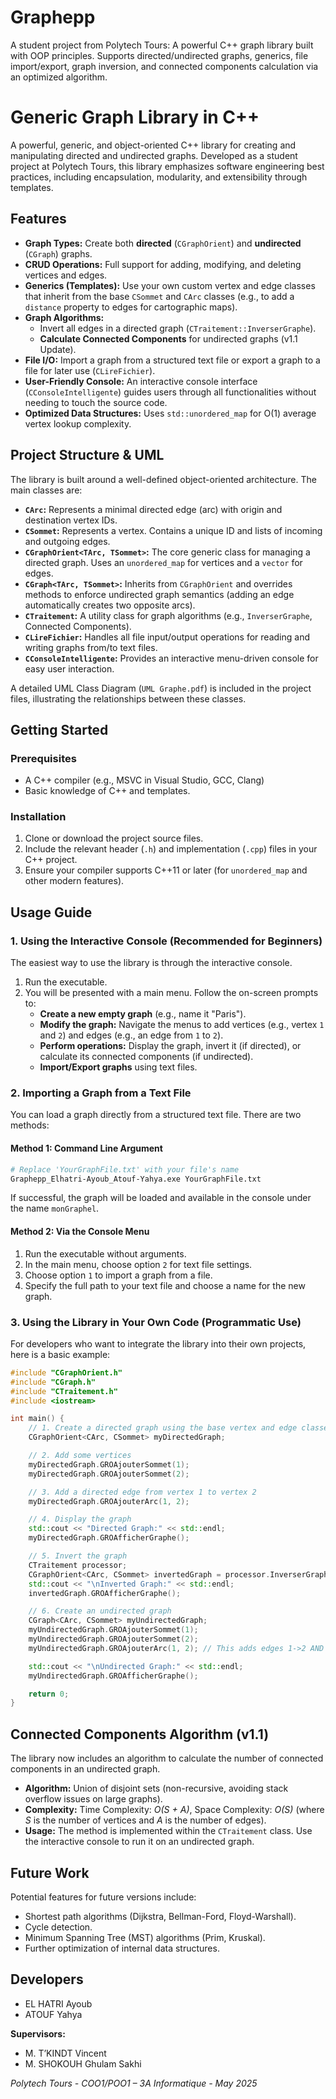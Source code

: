 # Graphepp
A student project from Polytech Tours: A powerful C++ graph library built with OOP principles. Supports directed/undirected graphs, generics, file import/export, graph inversion, and connected components calculation via an optimized algorithm.


# Generic Graph Library in C++

A powerful, generic, and object-oriented C++ library for creating and manipulating directed and undirected graphs. Developed as a student project at Polytech Tours, this library emphasizes software engineering best practices, including encapsulation, modularity, and extensibility through templates.

## Features

-   **Graph Types:** Create both **directed** (`CGraphOrient`) and **undirected** (`CGraph`) graphs.
-   **CRUD Operations:** Full support for adding, modifying, and deleting vertices and edges.
-   **Generics (Templates):** Use your own custom vertex and edge classes that inherit from the base `CSommet` and `CArc` classes (e.g., to add a `distance` property to edges for cartographic maps).
-   **Graph Algorithms:**
    -   Invert all edges in a directed graph (`CTraitement::InverserGraphe`).
    -   **Calculate Connected Components** for undirected graphs (v1.1 Update).
-   **File I/O:** Import a graph from a structured text file or export a graph to a file for later use (`CLireFichier`).
-   **User-Friendly Console:** An interactive console interface (`CConsoleIntelligente`) guides users through all functionalities without needing to touch the source code.
-   **Optimized Data Structures:** Uses `std::unordered_map` for O(1) average vertex lookup complexity.

## Project Structure & UML

The library is built around a well-defined object-oriented architecture. The main classes are:

-   **`CArc`:** Represents a minimal directed edge (arc) with origin and destination vertex IDs.
-   **`CSommet`:** Represents a vertex. Contains a unique ID and lists of incoming and outgoing edges.
-   **`CGraphOrient<TArc, TSommet>`:** The core generic class for managing a directed graph. Uses an `unordered_map` for vertices and a `vector` for edges.
-   **`CGraph<TArc, TSommet>`:** Inherits from `CGraphOrient` and overrides methods to enforce undirected graph semantics (adding an edge automatically creates two opposite arcs).
-   **`CTraitement`:** A utility class for graph algorithms (e.g., `InverserGraphe`, Connected Components).
-   **`CLireFichier`:** Handles all file input/output operations for reading and writing graphs from/to text files.
-   **`CConsoleIntelligente`:** Provides an interactive menu-driven console for easy user interaction.

A detailed UML Class Diagram (`UML Graphe.pdf`) is included in the project files, illustrating the relationships between these classes.

## Getting Started

### Prerequisites

-   A C++ compiler (e.g., MSVC in Visual Studio, GCC, Clang)
-   Basic knowledge of C++ and templates.

### Installation

1.  Clone or download the project source files.
2.  Include the relevant header (`.h`) and implementation (`.cpp`) files in your C++ project.
3.  Ensure your compiler supports C++11 or later (for `unordered_map` and other modern features).

## Usage Guide

### 1. Using the Interactive Console (Recommended for Beginners)

The easiest way to use the library is through the interactive console.

1.  Run the executable.
2.  You will be presented with a main menu. Follow the on-screen prompts to:
    -   **Create a new empty graph** (e.g., name it "Paris").
    -   **Modify the graph:** Navigate the menus to add vertices (e.g., vertex `1` and `2`) and edges (e.g., an edge from `1` to `2`).
    -   **Perform operations:** Display the graph, invert it (if directed), or calculate its connected components (if undirected).
    -   **Import/Export graphs** using text files.

### 2. Importing a Graph from a Text File

You can load a graph directly from a structured text file. There are two methods:

#### Method 1: Command Line Argument
```bash
# Replace 'YourGraphFile.txt' with your file's name
Graphepp_Elhatri-Ayoub_Atouf-Yahya.exe YourGraphFile.txt
```
If successful, the graph will be loaded and available in the console under the name `monGraphel`.

#### Method 2: Via the Console Menu
1.  Run the executable without arguments.
2.  In the main menu, choose option `2` for text file settings.
3.  Choose option `1` to import a graph from a file.
4.  Specify the full path to your text file and choose a name for the new graph.

### 3. Using the Library in Your Own Code (Programmatic Use)

For developers who want to integrate the library into their own projects, here is a basic example:

```cpp
#include "CGraphOrient.h"
#include "CGraph.h"
#include "CTraitement.h"
#include <iostream>

int main() {
    // 1. Create a directed graph using the base vertex and edge classes
    CGraphOrient<CArc, CSommet> myDirectedGraph;

    // 2. Add some vertices
    myDirectedGraph.GROAjouterSommet(1);
    myDirectedGraph.GROAjouterSommet(2);

    // 3. Add a directed edge from vertex 1 to vertex 2
    myDirectedGraph.GROAjouterArc(1, 2);

    // 4. Display the graph
    std::cout << "Directed Graph:" << std::endl;
    myDirectedGraph.GROAfficherGraphe();

    // 5. Invert the graph
    CTraitement processor;
    CGraphOrient<CArc, CSommet> invertedGraph = processor.InverserGraphe(myDirectedGraph);
    std::cout << "\nInverted Graph:" << std::endl;
    invertedGraph.GROAfficherGraphe();

    // 6. Create an undirected graph
    CGraph<CArc, CSommet> myUndirectedGraph;
    myUndirectedGraph.GROAjouterSommet(1);
    myUndirectedGraph.GROAjouterSommet(2);
    myUndirectedGraph.GROAjouterArc(1, 2); // This adds edges 1->2 AND 2->1

    std::cout << "\nUndirected Graph:" << std::endl;
    myUndirectedGraph.GROAfficherGraphe();

    return 0;
}
```

## Connected Components Algorithm (v1.1)

The library now includes an algorithm to calculate the number of connected components in an undirected graph.

-   **Algorithm:** Union of disjoint sets (non-recursive, avoiding stack overflow issues on large graphs).
-   **Complexity:** Time Complexity: *O(S + A)*, Space Complexity: *O(S)* (where *S* is the number of vertices and *A* is the number of edges).
-   **Usage:** The method is implemented within the `CTraitement` class. Use the interactive console to run it on an undirected graph.

## Future Work

Potential features for future versions include:
-   Shortest path algorithms (Dijkstra, Bellman-Ford, Floyd-Warshall).
-   Cycle detection.
-   Minimum Spanning Tree (MST) algorithms (Prim, Kruskal).
-   Further optimization of internal data structures.

## Developers

-   EL HATRI Ayoub
-   ATOUF Yahya

**Supervisors:**
-   M. T’KINDT Vincent
-   M. SHOKOUH Ghulam Sakhi

*Polytech Tours - COO1/POO1 – 3A Informatique - May 2025*
